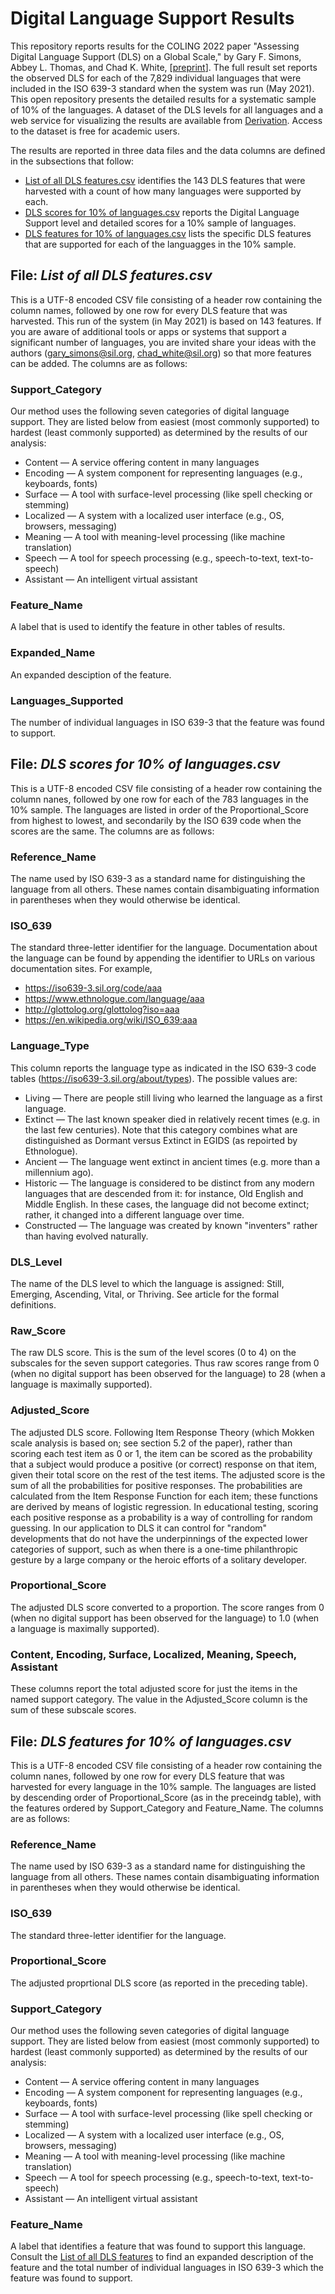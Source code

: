 # Digital Language Support Results

This repository reports results for the COLING 2022 paper 
"Assessing Digital Language Support (DLS) on a Global Scale," 
by Gary F. Simons, Abbey L. Thomas, and Chad K. White, 
[[preprint](https://arxiv.org/abs/2209.13515)]. The full result set reports the observed 
DLS for each of the 7,829 individual languages that were included in the
ISO 639-3 standard when the system was run (May 2021). 
This open repository presents the detailed
results for a systematic sample of 10% of the languages. 
A dataset of the DLS levels for all languages and a web service for visualizing the results are
available from [Derivation](http://www.derivation.co/digitallanguagesupport/).
Access to the dataset is free for academic users.

The results are reported in three data files and the data columns
are defined in the subsections that follow:

* [List of all DLS features.csv](https://github.com/sil-ai/dls-results/blob/main/List%20of%20all%20DLS%20features.csv)
identifies the 143 DLS features that were harvested
with a count of how many languages were supported by each.
* [DLS scores for 10% of languages.csv](https://github.com/sil-ai/dls-results/blob/main/DLS%20scores%20for%2010%25%20of%20languages.csv) reports
the Digital Language Support level and detailed scores
for a 10% sample of languages.
* [DLS features for 10% of languages.csv](https://github.com/sil-ai/dls-results/blob/main/DLS%20features%20for%2010%25%20of%20languages.csv)
lists the specific DLS features that are supported for each of the
languagges in the 10% sample.


## File: *List of all DLS features.csv*

This is a UTF-8 encoded CSV file consisting of a header row 
containing the column names, followed by one row for every
DLS feature that was harvested. 
This run of the system
(in May 2021) is based on 143 features. If you are aware of additional
tools or apps or systems that support a significant number of languages,
you are invited share your ideas with the authors (gary_simons@sil.org, chad_white@sil.org) so that more features
can be added.
The columns are as follows:

### Support_Category

Our method uses the following seven categories
of digital language support. They are listed below from easiest (most
commonly supported) to hardest (least commonly
supported) as determined by the results of our analysis:

* Content &mdash; A service offering content in many languages
* Encoding &mdash; A system component for representing languages (e.g., keyboards, fonts)
* Surface &mdash; A tool with surface-level processing (like spell checking or stemming)
* Localized &mdash; A system with a localized user interface (e.g., OS, browsers, messaging)
* Meaning &mdash; A tool with meaning-level processing (like machine translation)
* Speech &mdash; A tool for speech processing (e.g., speech-to-text, text-to-speech)
* Assistant &mdash; An intelligent virtual assistant

### Feature_Name

A label that is used to identify the feature 
in other tables of results.

### Expanded_Name

An expanded desciption of the feature.

### Languages_Supported

The number of individual languages in ISO 639-3 that
the feature was found to support.


## File: *DLS scores for 10% of languages.csv*

This is a UTF-8 encoded CSV file consisting of a header row 
containing the column nanes, followed by one row for each of the 783
languages in the 10% sample.
 The languages are listed in order
of the Proportional_Score from highest to lowest, and 
secondarily by the ISO 639 code when the scores are the same.
The columns are as follows:

### Reference_Name

The name used by ISO 639-3 as a standard name for distinguishing 
the language from all others. These names contain 
disambiguating information in parentheses when they would 
otherwise be identical.

### ISO_639

The standard three-letter identifier for the language. Documentation
about the language can be found by appending the identifier
to URLs on various documentation sites. For example,

* https://iso639-3.sil.org/code/aaa
* https://www.ethnologue.com/language/aaa
* http://glottolog.org/glottolog?iso=aaa
* https://en.wikipedia.org/wiki/ISO_639:aaa

### Language_Type

This column reports the language type as indicated in the
ISO 639-3 code tables (https://iso639-3.sil.org/about/types). The
possible values are:

* Living &mdash; There are people still living who learned the language as a first language. 
* Extinct &mdash; The last known speaker died in relatively recent times
(e.g. in the last few centuries). Note that this category combines
what are distinguished as Dormant versus Extinct in EGIDS (as repoirted
by Ethnologue).
* Ancient &mdash; The language went extinct in ancient times (e.g. more than a millennium ago). 
* Historic &mdash; The language is considered to be distinct from any modern languages that are descended from it: for instance, Old English and Middle English. In these cases, the language did not become extinct; rather, it changed into a different language over time.
* Constructed &mdash; The language was created by known "inventers" rather
than having evolved naturally.

### DLS_Level

The name of the DLS level to which the language is assigned: Still,
Emerging, Ascending, Vital, or Thriving. See article for the formal
definitions.

### Raw_Score

The raw DLS score. This is the sum of the level scores (0 to 4)
on the subscales for the seven support categories.
Thus raw scores range from 0 (when no digital support has been
observed for the language)
to 28 (when a language is maximally supported).

### Adjusted_Score

The adjusted DLS score. Following Item Response Theory (which
Mokken scale analysis is based on; see section 5.2 of the paper),
rather than scoring each test item as 0 or 1, the item can be scored 
as the probability that a subject would produce a positive
(or correct) response on that item, given their total
score on the rest of the test items. The adjusted score is the sum of 
all the probabilities for positive responses.
The probabilities are calculated from 
the Item Response Function for each item; these functions are derived by means of 
logistic regression. In educational testing, scoring each positive response
as a probability is a way of controlling for random guessing. In our 
application to DLS it can control for "random" developments that do not
have the underpinnings of the expected lower categories of support, such as
when there is a one-time philanthropic gesture by a
large company or the heroic efforts of a solitary developer.

### Proportional_Score

The adjusted DLS score converted to a proportion.
The score ranges from 0 (when no digital support has been
observed for the language)
to 1.0 (when a language is maximally supported).

### Content, Encoding, Surface, Localized, Meaning, Speech, Assistant

These columns report the total adjusted score for just 
the items in the named support category. The value in the 
Adjusted_Score column is
the sum of these subscale scores. 

## File: *DLS features for 10% of languages.csv*

This is a UTF-8 encoded CSV file consisting of a header row 
containing the column nanes, followed by one row for every
DLS feature that was harvested for every language
in the 10% sample.
The languages are listed by descending order of Proportional_Score
(as in the preceindg table), with the features ordered by
Support_Category and Feature_Name.
The columns are as follows:

### Reference_Name

The name used by ISO 639-3 as a standard name for distinguishing 
the language from all others. These names contain 
disambiguating information in parentheses when they would 
otherwise be identical.

### ISO_639

The standard three-letter identifier for the language. 

### Proportional_Score

The adjusted proprtional DLS score (as reported in the preceding table).

### Support_Category

Our method uses the following seven categories
of digital language support. They are listed below from easiest (most
commonly supported) to hardest (least commonly
supported) as determined by the results of our analysis:

* Content &mdash; A service offering content in many languages
* Encoding &mdash; A system component for representing languages (e.g., keyboards, fonts)
* Surface &mdash; A tool with surface-level processing (like spell checking or stemming)
* Localized &mdash; A system with a localized user interface (e.g., OS, browsers, messaging)
* Meaning &mdash; A tool with meaning-level processing (like machine translation)
* Speech &mdash; A tool for speech processing (e.g., speech-to-text, text-to-speech)
* Assistant &mdash; An intelligent virtual assistant

### Feature_Name

A label that identifies a feature that was found to support this language. Consult
the [List of all DLS features](https://github.com/sil-ai/dls-results/blob/main/Results%20for%20all%20languages/List%20of%20all%20DLS%20features.csv) 
to find an expanded description of the feature and the
total number of individual languages in ISO 639-3 which
the feature was found to support.
